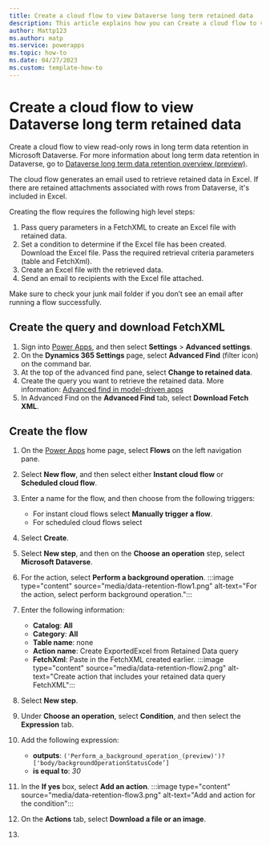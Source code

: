 ```yaml
---
title: Create a cloud flow to view Dataverse long term retained data
description: This article explains how you can Create a cloud flow to view Microsoft Dataverse long term retained data.
author: Mattp123
ms.author: matp
ms.service: powerapps
ms.topic: how-to 
ms.date: 04/27/2023
ms.custom: template-how-to 
---
```

# Create a cloud flow to view Dataverse long term retained data

Create a cloud flow to view read-only rows in long term data retention in Microsoft Dataverse. For more information about long term data retention in Dataverse, go to [Dataverse long term data retention overview (preview)](data-retention-overview.md).

The cloud flow generates an email used to retrieve retained data in Excel. If there are retained attachments associated with rows from Dataverse, it's included in Excel.

Creating the flow requires the following high level steps:

1. Pass query parameters in a FetchXML to create an Excel file with retained data.
1. Set a condition to determine if the Excel file has been created. Download the Excel file. Pass the required retrieval criteria parameters (table and FetchXml).
1. Create an Excel file with the retrieved data.
1. Send an email to recipients with the Excel file attached.  

Make sure to check your junk mail folder if you don’t see an email after running a flow successfully.

## Create the query and download FetchXML

1. Sign into [Power Apps](https://make.powerapps.com/?utm_source=padocs&utm_medium=linkinadoc&utm_campaign=referralsfromdoc), and then select **Settings** > **Advanced settings**.
1. On the **Dynamics 365 Settings** page, select **Advanced Find** (filter icon) on the command bar.
1. At the top of the advanced find pane, select **Change to retained data**.
1. Create the query you want to retrieve the retained data. More information: [Advanced find in model-driven apps](../../user/advanced-find.md)
1. In Advanced Find on the **Advanced Find** tab, select **Download Fetch XML**.

## Create the flow

1. On the [Power Apps](https://make.powerapps.com/?utm_source=padocs&utm_medium=linkinadoc&utm_campaign=referralsfromdoc) home page, select **Flows** on the left navigation pane.
1. Select **New flow**, and then select either **Instant cloud flow** or **Scheduled cloud flow**.
1. Enter a name for the flow, and then choose from the following triggers: 
   - For instant cloud flows select **Manually trigger a flow**.
   - For scheduled cloud flows select <!-- WHAT Trigger TO SELECT??? -->
1. Select **Create**.
1. Select **New step**, and then on the **Choose an operation** step, select **Microsoft Dataverse**.
1. For the action, select **Perform a background operation**.
   :::image type="content" source="media/data-retention-flow1.png" alt-text="For the action, select perform background operation.":::

1. Enter the following information: 
   - **Catalog**: **All**
   - **Category**: **All**
   - **Table name**: none <!-- This is required. How can it be none? -->
   - **Action name**: Create ExportedExcel from Retained Data query <!-- Is this typed or selected?-->
   - **FetchXml**: Paste in the FetchXML created earlier.
   :::image type="content" source="media/data-retention-flow2.png" alt-text="Create action that includes your retained data query FetchXML":::
1. Select **New step**.
1. Under **Choose an operation**, select **Condition**, and then select the **Expression** tab.
1. Add the following expression:
   - **outputs**: `('Perform_a_background_operation_(preview)')?['body/backgroundOperationStatusCode’]`
   - **is equal to**: *30*
1. In the **If yes** box, select **Add an action**.
   :::image type="content" source="media/data-retention-flow3.png" alt-text="Add and action for the condition":::
1. On the **Actions** tab, select **Download a file or an image**.
1. 